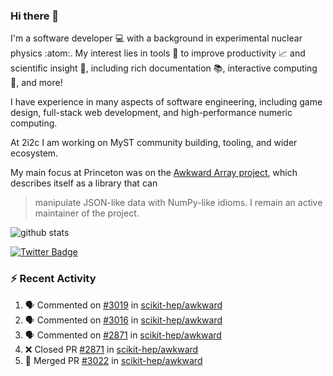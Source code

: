 ### Hi there 👋 

I'm a software developer 💻 with a background in experimental nuclear physics :atom:. My interest lies in tools :wrench: to improve productivity :chart_with_upwards_trend: and scientific insight :telescope:, including rich documentation 📚, interactive computing 🧮, and more! 

I have experience in many aspects of software engineering, including game design, full-stack web development, and high-performance numeric computing. 

At 2i2c I am working on MyST community building, tooling, and wider ecosystem. 

My main focus at Princeton was on the [Awkward Array project](awkward-array.org/), which describes itself as a library that can 
> manipulate JSON-like data with NumPy-like idioms. I remain an active maintainer of the project. 

![github stats](https://github-readme-stats.vercel.app/api?username=agoose77&show_icons=true&hide_rank=true&hide_title=true&bg_color=30,e76445,904e95&text_color=efe3ec&icon_color=efe3ec)
<!--
**agoose77/agoose77** is a ✨ _special_ ✨ repository because its `README.md` (this file) appears on your GitHub profile.

Here are some ideas to get you started:

- 🔭 I’m currently working on ...
- 🌱 I’m currently learning ...
- 👯 I’m looking to collaborate on ...
- 🤔 I’m looking for help with ...
- 💬 Ask me about ...
- 📫 How to reach me: ...
- 😄 Pronouns: ...
- ⚡ Fun fact: ...
-->

[![Twitter Badge](https://img.shields.io/twitter/follow/agoose77?style=flat-square&logo=Twitter&logoColor=white&color=cornflowerblue)](https://twitter.com/agoose77)

### :zap: Recent Activity

<!--START_SECTION:activity-->
1. 🗣 Commented on [#3019](https://github.com/scikit-hep/awkward/pull/3019#issuecomment-1941423372) in [scikit-hep/awkward](https://github.com/scikit-hep/awkward)
2. 🗣 Commented on [#3016](https://github.com/scikit-hep/awkward/pull/3016#issuecomment-1941389707) in [scikit-hep/awkward](https://github.com/scikit-hep/awkward)
3. 🗣 Commented on [#2871](https://github.com/scikit-hep/awkward/pull/2871#issuecomment-1941379837) in [scikit-hep/awkward](https://github.com/scikit-hep/awkward)
4. ❌ Closed PR [#2871](https://github.com/scikit-hep/awkward/pull/2871) in [scikit-hep/awkward](https://github.com/scikit-hep/awkward)
5. 🎉 Merged PR [#3022](https://github.com/scikit-hep/awkward/pull/3022) in [scikit-hep/awkward](https://github.com/scikit-hep/awkward)
<!--END_SECTION:activity-->
